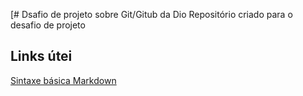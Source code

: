 [#  Dsafio de projeto sobre Git/Gitub da Dio
Repositório criado para o desafio de projeto

## Links útei 
[Sintaxe básica Markdown](https://www.markdownguide.org/basic-syntax/)
